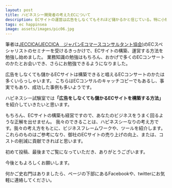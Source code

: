 ```yaml
---
layout: post
title: ハピネスシー開発者の考えたECについて
description: ECサイトの運営は広告をしなくてもそれほど儲かるかと信じている。特に小規模のECサイト運営者に向けて、コストを最小限に抑えながら儲かる方法を共有できればと思います。
tags: ec happinsea
image: assets/images/pic06.jpg
---
```


筆者は<a href="https://jeccica.jp/" target="_brank">JECCICA(JECCICA　ジャパンEコマースコンサルタント協会)</a>のECスペシャリストのセミナーを受けるきっかけで、ECサイトの構築、運営する方法を勉強し始めました。
業務知識の勉強はもちろん、おかげで多くのECコンサートのかたとお会いでき、さらにお勉強できるようになりました。

広告をしなくても儲かるECサイトは構築できると唱えるECコンサートのかたは多くいらっしゃいます。
こちらはECコンサルのキャッチコピーでもあるし、事実でもあり、成功した事例も多いようです。

ハピネスシー試験室では<b>「広告をしなくても儲かるECサイトを構築する方法」</b>を紹介していきたいと思います。

もちろん、ECサイトの構築も経営ですので、あなたのビジネスをうまく回るような正解を出せません。
我々のできることは、ハピネスシーなりの考え方です。我々の考え方をもとに、ビジネスフレームワークや、ツールを紹介します。
これらのものはご参考になり、御社のECサイトの売り上げの向上、または、コストの削減に貢献できればと思います。

初めて投稿、最後までご覧になっていただき、ありがとうございます。

今後ともよろしくお願いします。

何かご史右門はありましたら、ページの下部にあるFacebookや、twitterにお気軽に連絡してください。
